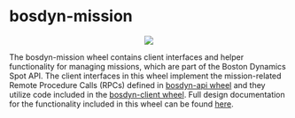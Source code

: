 <!--
Copyright (c) 2022 Boston Dynamics, Inc.  All rights reserved.

Downloading, reproducing, distributing or otherwise using the SDK Software
is subject to the terms and conditions of the Boston Dynamics Software
Development Kit License (20191101-BDSDK-SL).
-->

# bosdyn-mission

<p align="center">
<img src="https://www.bostondynamics.com/sites/default/files/2020-05/spot.png" style="max-width:50%;">
</p>

The bosdyn-mission wheel contains client interfaces and helper functionality for managing
missions, which are part of the Boston Dynamics Spot API. The client interfaces in this wheel
implement the mission-related Remote Procedure Calls (RPCs) defined in
[bosdyn-api wheel](https://pypi.org/project/bosdyn-api/) and they utilize code included in the
[bosdyn-client wheel](https://pypi.org/project/bosdyn-client/). Full design documentation for the
functionality included in this wheel can be found
[here](https://dev.bostondynamics.com/docs/concepts/autonomy/missions_service).
